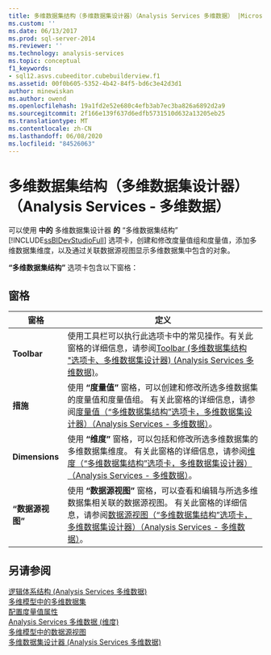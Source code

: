 ```yaml
---
title: 多维数据集结构（多维数据集设计器）（Analysis Services 多维数据） |Microsoft Docs
ms.custom: ''
ms.date: 06/13/2017
ms.prod: sql-server-2014
ms.reviewer: ''
ms.technology: analysis-services
ms.topic: conceptual
f1_keywords:
- sql12.asvs.cubeeditor.cubebuilderview.f1
ms.assetid: 00f0b605-5352-4b42-84f5-bd6c3e42d3d1
author: minewiskan
ms.author: owend
ms.openlocfilehash: 19a1fd2e52e680c4efb3ab7ec3ba826a6892d2a9
ms.sourcegitcommit: 2f166e139f637d6edfb5731510d632a13205eb25
ms.translationtype: MT
ms.contentlocale: zh-CN
ms.lasthandoff: 06/08/2020
ms.locfileid: "84526063"
---
```

# <a name="cube-structure-cube-designer-analysis-services---multidimensional-data"></a>多维数据集结构（多维数据集设计器）（Analysis Services - 多维数据）
  可以使用 **中的** 多维数据集设计器 **的** “多维数据集结构” [!INCLUDE[ssBIDevStudioFull](../includes/ssbidevstudiofull-md.md)] 选项卡，创建和修改度量值组和度量值，添加多维数据集维度，以及通过关联数据源视图显示多维数据集中包含的对象。  
  
 **“多维数据集结构”** 选项卡包含以下窗格：  
  
## <a name="panes"></a>窗格  
  
|窗格|定义|  
|----------|----------------|  
|**Toolbar**|使用工具栏可以执行此选项卡中的常见操作。有关此窗格的详细信息，请参阅[Toolbar &#40;多维数据集结构 "选项卡、多维数据集设计器&#41; &#40;Analysis Services 多维数据&#41;](toolbar-cube-structure-cube-designer-analysis-services-multidimensional-data.md)。|  
|**措施**|使用 **“度量值”** 窗格，可以创建和修改所选多维数据集的度量值和度量值组。 有关此窗格的详细信息，请参阅[度量值（“多维数据集结构”选项卡，多维数据集设计器）（Analysis Services - 多维数据）](measures-cube-structure-cube-designer-analysis-services-multidimensional-data.md)。|  
|**Dimensions**|使用 **“维度”** 窗格，可以包括和修改所选多维数据集的多维数据集维度。 有关此窗格的详细信息，请参阅[维度（“多维数据集结构”选项卡，多维数据集设计器）（Analysis Services - 多维数据）](dimensions-cube-structure-cube-designer-analysis-services-multidimensional-data.md)。|  
|**“数据源视图”**|使用 **“数据源视图”** 窗格，可以查看和编辑与所选多维数据集相关联的数据源视图。 有关此窗格的详细信息，请参阅[数据源视图（“多维数据集结构”选项卡，多维数据集设计器）（Analysis Services - 多维数据）](data-source-view-cube-designer-analysis-services-multidimensional-data.md)。|  
  
## <a name="see-also"></a>另请参阅  
 [逻辑体系结构 &#40;Analysis Services 多维数据&#41;](multidimensional-models/olap-logical/understanding-microsoft-olap-logical-architecture.md)   
 [多维模型中的多维数据集](multidimensional-models/cubes-in-multidimensional-models.md)   
 [配置度量值属性](multidimensional-models/configure-measure-properties.md)   
 [Analysis Services 多维数据 &#40;维度&#41;](multidimensional-models-olap-logical-dimension-objects/dimensions-analysis-services-multidimensional-data.md)   
 [多维模型中的数据源视图](multidimensional-models/data-source-views-in-multidimensional-models.md)   
 [多维数据集设计器 &#40;Analysis Services 多维数据&#41;](cube-designer-analysis-services-multidimensional-data.md)  
  
  
